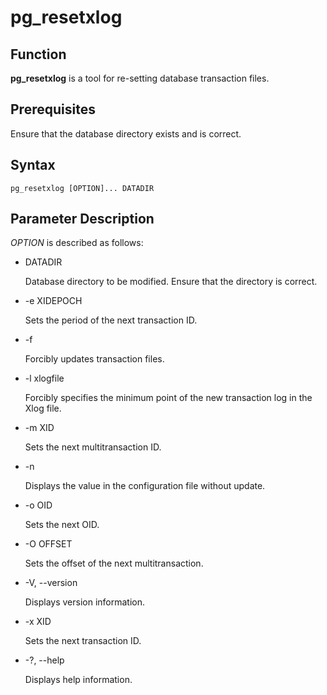 # pg\_resetxlog<a name="EN-US_TOPIC_0249632285"></a>

## Function<a name="en-us_topic_0237152442_section125419154813"></a>

**pg\_resetxlog**  is a tool for re-setting database transaction files.

## Prerequisites<a name="en-us_topic_0237152442_section14602518109"></a>

Ensure that the database directory exists and is correct.

## Syntax<a name="en-us_topic_0237152442_section554725769"></a>

```
pg_resetxlog [OPTION]... DATADIR
```

## Parameter Description<a name="en-us_topic_0237152442_section4751333172415"></a>

_OPTION_  is described as follows:

-   DATADIR

    Database directory to be modified. Ensure that the directory is correct.

-   -e XIDEPOCH

    Sets the period of the next transaction ID.

-   -f

    Forcibly updates transaction files.

-   -l xlogfile

    Forcibly specifies the minimum point of the new transaction log in the Xlog file.

-   -m XID

    Sets the next multitransaction ID.

-   -n

    Displays the value in the configuration file without update. 

-   -o OID

    Sets the next OID.

-   -O OFFSET

    Sets the offset of the next multitransaction.

-   -V, --version

    Displays version information.

-   -x XID

    Sets the next transaction ID.

-   -?, --help

    Displays help information.


